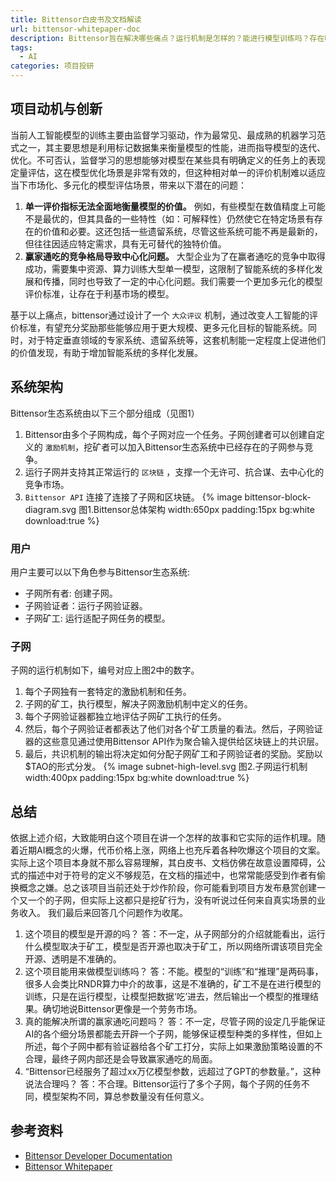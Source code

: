 ```yaml
---
title: Bittensor白皮书及文档解读
url: bittensor-whitepaper-doc
description: Bittensor旨在解决哪些痛点？运行机制是怎样的？能进行模型训练吗？存在哪些潜在问题？
tags:
  - AI
categories: 项目投研
---
```

## 项目动机与创新
当前人工智能模型的训练主要由监督学习驱动，作为最常见、最成熟的机器学习范式之一，其主要思想是利用标记数据集来衡量模型的性能，进而指导模型的迭代、优化。不可否认，监督学习的思想能够对模型在某些具有明确定义的任务上的表现定量评估，这在模型优化场景是非常有效的，但这种相对单一的评价机制难以适应当下市场化、多元化的模型评估场景，带来以下潜在的问题：
1. **单一评价指标无法全面地衡量模型的价值。**
	例如，有些模型在数值精度上可能不是最优的，但其具备的一些特性（如：可解释性）仍然使它在特定场景有存在的价值和必要。这还包括一些遗留系统，尽管这些系统可能不再是最新的，但往往因适应特定需求，具有无可替代的独特价值。
2. **赢家通吃的竞争格局导致中心化问题。**
	大型企业为了在赢者通吃的竞争中取得成功，需要集中资源、算力训练大型单一模型，这限制了智能系统的多样化发展和传播，同时也导致了一定的中心化问题。我们需要一个更加多元化的模型评价标准，让存在于利基市场的模型。

基于以上痛点，bittensor通过设计了一个 `大众评议` 机制，通过改变人工智能的评价标准，有望充分奖励那些能够应用于更大规模、更多元化目标的智能系统。同时，对于特定垂直领域的专家系统、遗留系统等，这套机制能一定程度上促进他们的价值发现，有助于增加智能系统的多样化发展。

## 系统架构
Bittensor生态系统由以下三个部分组成（见图1）
1. Bittensor由多个子网构成，每个子网对应一个任务。子网创建者可以创建自定义的 `激励机制`，挖矿者可以加入Bittensor生态系统中已经存在的子网参与竞争。
2. 运行子网并支持其正常运行的 `区块链` ，支撑一个无许可、抗合谋、去中心化的竞争市场。
3. `Bittensor API` 连接了连接了子网和区块链。
{% image bittensor-block-diagram.svg 图1.Bittensor总体架构 width:650px padding:15px bg:white download:true %}
### 用户
用户主要可以以下角色参与Bittensor生态系统:
- 子网所有者: 创建子网。
- 子网验证者：运行子网验证器。
- 子网矿工: 运行适配子网任务的模型。
### 子网
子网的运行机制如下，编号对应上图2中的数字。
1. 每个子网独有一套特定的激励机制和任务。
2. 子网的矿工，执行模型，解决子网激励机制中定义的任务。
3. 每个子网验证器都独立地评估子网矿工执行的任务。
4. 然后，每个子网验证者都表达了他们对各个矿工质量的看法。然后，子网验证器的这些意见通过使用Bittensor API作为聚合输入提供给区块链上的共识层。
5. 最后，共识机制的输出将决定如何分配子网矿工和子网验证者的奖励。奖励以$TAO的形式分发。
{% image subnet-high-level.svg 图2.子网运行机制 width:400px padding:15px bg:white download:true %}

## 总结
依据上述介绍，大致能明白这个项目在讲一个怎样的故事和它实际的运作机理。随着近期AI概念的火爆，代币价格上涨，网络上也充斥着各种吹爆这个项目的文案。实际上这个项目本身就不那么容易理解，其白皮书、文档仿佛在故意设置障碍，公式的描述中对于符号的定义不够规范，在文档的描述中，也常常能感受到作者有偷换概念之嫌。总之该项目当前还处于炒作阶段，你可能看到项目方发布悬赏创建一个又一个的子网，但实际上这都只是挖矿行为，没有听说过任何来自真实场景的业务收入。
我们最后来回答几个问题作为收尾。
1. 这个项目的模型是开源的吗？
	答：不一定，从子网部分的介绍就能看出，运行什么模型取决于矿工，模型是否开源也取决于矿工，所以网络所谓该项目完全开源、透明是不准确的。
2. 这个项目能用来做模型训练吗？
	答：不能。模型的“训练”和“推理”是两码事，很多人会类比RNDR算力中介的故事，这是不准确的，矿工不是在进行模型的训练，只是在运行模型，让模型把数据‘吃’进去，然后输出一个模型的推理结果。确切地说Bittensor更像是一个劳务市场。
3. 真的能解决所谓的赢家通吃问题吗？
	答：不一定，尽管子网的设定几乎能保证AI的各个细分场景都能去开辟一个子网，能够保证模型种类的多样性，但如上所述，每个子网中都有验证器给各个矿工打分，实际上如果激励策略设置的不合理，最终子网内部还是会导致赢家通吃的局面。
4. “Bittensor已经服务了超过xx万亿模型参数，远超过了GPT的参数量。”，这种说法合理吗？
	答：不合理。Bittensor运行了多个子网，每个子网的任务不同，模型架构不同，算总参数量没有任何意义。

## 参考资料
- [Bittensor Developer Documentation](https://docs.bittensor.com/learn/introduction)
- [Bittensor Whitepaper](https://bittensor.com/whitepaper)